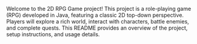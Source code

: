 Welcome to the 2D RPG Game project! This project is a role-playing game (RPG) developed in Java, featuring a classic 2D top-down perspective. Players will explore a rich world, interact with characters, battle enemies, and complete quests. This README provides an overview of the project, setup instructions, and usage details.
